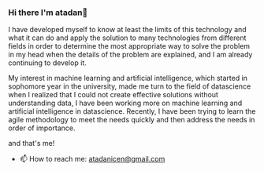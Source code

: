 ### Hi there I'm atadan👋
I have developed myself to know at least the limits of this technology and what it can do and apply the solution to many technologies from different fields in order to determine the most appropriate way to solve the problem in my head when the details of the problem are explained, and I am already continuing to develop it.

My interest in machine learning and artificial intelligence, which started in sophomore year in the university, made me turn to the field of datascience when I realized that I could not create effective solutions without understanding data, I have been working more on machine learning and artificial intelligence in datascience. Recently, I have been trying to learn the agile methodology to meet the needs quickly and then address the needs in order of importance.

and that's me! 

- 📫 How to reach me: atadanicen@gmail.com

<!--
**atadanicen/atadanicen** is a ✨ _special_ ✨ repository because its `README.md` (this file) appears on your GitHub profile.

Here are some ideas to get you started:

- 🔭 I’m currently working on ...
- 🌱 I’m currently learning ...
- 👯 I’m looking to collaborate on ...
- 🤔 I’m looking for help with ...
- 💬 Ask me about ...
- 📫 How to reach me: ...
- 😄 Pronouns: ...
- ⚡ Fun fact: ...
-->
